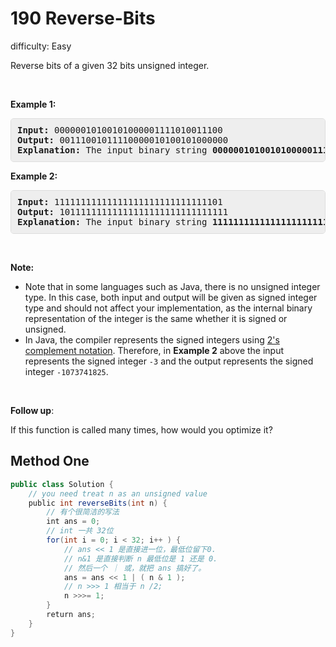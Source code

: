 # 190 Reverse-Bits 
 
difficulty: Easy 
 
<style>
        section pre{
          background-color: #eee;
          border: 1px solid #ddd;
          padding:10px;
          border-radius: 5px;
        }
      </style>
<section>
<div><p>Reverse bits of a given 32 bits unsigned integer.</p>
<p>&nbsp;</p>
<p><strong>Example 1:</strong></p>
<pre><strong>Input:</strong> 00000010100101000001111010011100
<strong>Output:</strong> 00111001011110000010100101000000
<strong>Explanation: </strong>The input binary string <b>00000010100101000001111010011100</b> represents the unsigned integer 43261596, so return 964176192 which its binary representation is <b>00111001011110000010100101000000</b>.
</pre>
<p><strong>Example 2:</strong></p>
<pre><strong>Input:</strong> 11111111111111111111111111111101
<strong>Output:</strong> 10111111111111111111111111111111
<strong>Explanation: </strong>The input binary string <strong>11111111111111111111111111111101</strong> represents the unsigned integer 4294967293, so return 3221225471 which its binary representation is <strong>10111111111111111111111111111111</strong>.</pre>
<p>&nbsp;</p>
<p><strong>Note:</strong></p>
<ul>
	<li>Note that in some languages such as Java, there is no unsigned integer type. In this case, both input and output will be given as signed integer type and should not affect your implementation, as the internal binary representation of the integer is the same whether it is signed or unsigned.</li>
	<li>In Java,&nbsp;the compiler represents the signed integers using <a href="https://en.wikipedia.org/wiki/Two%27s_complement" target="_blank">2's complement notation</a>. Therefore, in <strong>Example 2</strong>&nbsp;above the input represents the signed integer <code>-3</code>&nbsp;and the output represents the signed integer <code>-1073741825</code>.</li>
</ul>
<p>&nbsp;</p>
<p><b>Follow up</b>:</p>
<p>If this function is called many times, how would you optimize it?</p>
</div></section>
 
 ## Method One 
 
``` Java
public class Solution {
    // you need treat n as an unsigned value
    public int reverseBits(int n) {
        // 有个很简洁的写法
        int ans = 0;
        // int 一共 32位
        for(int i = 0; i < 32; i++ ) {
            // ans << 1 是直接进一位，最低位留下0.
            // n&1 是直接判断 n 最低位是 1 还是 0.
            // 然后一个 ｜ 或，就把 ans 搞好了。
            ans = ans << 1 | ( n & 1 );
            // n >>> 1 相当于 n /2;
            n >>>= 1;
        }
        return ans;
    }
}
​
​
​
```